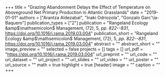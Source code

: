 +++
title = "Grazing Abandonment Delays the Effect of Temperature on Aboveground Net Primary Production in Atlantic Grasslands"
date = "2019-01-01"
authors = ["Arantza Aldezabal", "Inaki Odriozola", "Gonzalo Garc\'\ia-Baquero"]
publication_types = ["2"]
publication = "Rangeland Ecology \&amp$\mathsemicolon$ Management, (72), 5, _pp. 822--831_, https://doi.org/10.1016/j.rama.2019.03.004"
publication_short = "Rangeland Ecology \&amp$\mathsemicolon$ Management, (72), 5, _pp. 822--831_, https://doi.org/10.1016/j.rama.2019.03.004"
abstract = ""
abstract_short = ""
image_preview = ""
selected = false
projects = []
tags = []
url_pdf = "https://doi.org/10.1016/j.rama.2019.03.004"
url_preprint = ""
url_code = ""
url_dataset = ""
url_project = ""
url_slides = ""
url_video = ""
url_poster = ""
url_source = ""
math = true
highlight = true
[header]
image = ""
caption = ""
+++
